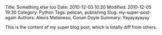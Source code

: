 Title: Something else too
Date: 2010-12-03 10:20
Modified: 2010-12-05 19:30
Category: Python
Tags: pelican, publishing
Slug: my-super-post-again
Authors: Alexis Metaireau, Conan Doyle
Summary: Yayayayayay

This is the content of my super blog post, which is totally diff from others.